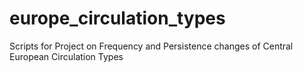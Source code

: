 # europe_circulation_types
Scripts for Project on Frequency and Persistence changes of Central European Circulation Types
